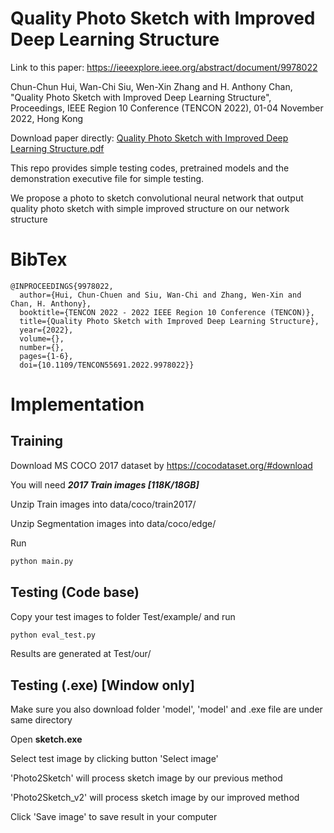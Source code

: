 # Quality Photo Sketch with Improved Deep Learning Structure

Link to this paper: https://ieeexplore.ieee.org/abstract/document/9978022

Chun-Chun Hui, Wan-Chi Siu, Wen-Xin Zhang and H. Anthony Chan, "Quality Photo Sketch with Improved Deep Learning Structure", Proceedings, IEEE Region 10 Conference (TENCON 2022), 01-04 November 2022, Hong Kong

Download paper directly: [Quality Photo Sketch with Improved Deep Learning Structure.pdf](https://github.com/GreyCC/Photo2Sketch_v2/files/10039634/Quality.Photo.Sketch.with.Improved.Deep.Learning.Structure.pdf)

This repo provides simple testing codes, pretrained models and the demonstration executive file for simple testing.

We propose a photo to sketch convolutional neural network that output quality photo sketch with simple improved structure on our network structure

# BibTex

```
@INPROCEEDINGS{9978022,
  author={Hui, Chun-Chuen and Siu, Wan-Chi and Zhang, Wen-Xin and Chan, H. Anthony},  
  booktitle={TENCON 2022 - 2022 IEEE Region 10 Conference (TENCON)},   
  title={Quality Photo Sketch with Improved Deep Learning Structure},   
  year={2022}, 
  volume={},  
  number={},  
  pages={1-6},  
  doi={10.1109/TENCON55691.2022.9978022}}
```

# Implementation

## Training

Download MS COCO 2017 dataset by https://cocodataset.org/#download

You will need ***2017 Train images [118K/18GB]***

Unzip Train images into data/coco/train2017/

Unzip Segmentation images into data/coco/edge/

Run

```py
python main.py
```

## Testing (Code base)

Copy your test images to folder Test/example/ and run

```py
python eval_test.py
```
Results are generated at Test/our/

## Testing (.exe) [Window only]

Make sure you also download folder 'model', 'model' and .exe file are under same directory 

Open **sketch.exe**

Select test image by clicking button 'Select image'

'Photo2Sketch' will process sketch image by our previous method

'Photo2Sketch_v2' will process sketch image by our improved method

Click 'Save image' to save result in your computer
